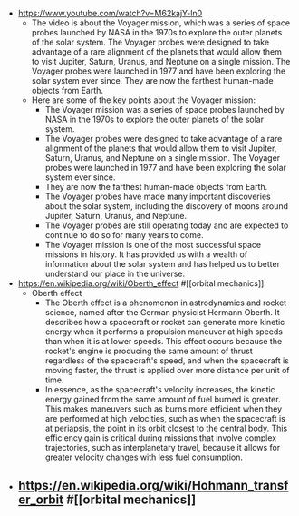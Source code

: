 - https://www.youtube.com/watch?v=M62kajY-ln0
	- The video is about the Voyager mission, which was a series of space probes launched by NASA in the 1970s to explore the outer planets of the solar system. The Voyager probes were designed to take advantage of a rare alignment of the planets that would allow them to visit Jupiter, Saturn, Uranus, and Neptune on a single mission. The Voyager probes were launched in 1977 and have been exploring the solar system ever since. They are now the farthest human-made objects from Earth.
	- Here are some of the key points about the Voyager mission:
		- The Voyager mission was a series of space probes launched by NASA in the 1970s to explore the outer planets of the solar system.
		- The Voyager probes were designed to take advantage of a rare alignment of the planets that would allow them to visit Jupiter, Saturn, Uranus, and Neptune on a single mission.
		  The Voyager probes were launched in 1977 and have been exploring the solar system ever since.
		- They are now the farthest human-made objects from Earth.
		- The Voyager probes have made many important discoveries about the solar system, including the discovery of moons around Jupiter, Saturn, Uranus, and Neptune.
		- The Voyager probes are still operating today and are expected to continue to do so for many years to come.
		- The Voyager mission is one of the most successful space missions in history. It has provided us with a wealth of information about the solar system and has helped us to better understand our place in the universe.
- https://en.wikipedia.org/wiki/Oberth_effect #[[orbital mechanics]]
	- Oberth effect
		- The Oberth effect is a phenomenon in astrodynamics and rocket science, named after the German physicist Hermann Oberth. It describes how a spacecraft or rocket can generate more kinetic energy when it performs a propulsion maneuver at high speeds than when it is at lower speeds. This effect occurs because the rocket's engine is producing the same amount of thrust regardless of the spacecraft's speed, and when the spacecraft is moving faster, the thrust is applied over more distance per unit of time.
		- In essence, as the spacecraft's velocity increases, the kinetic energy gained from the same amount of fuel burned is greater. This makes maneuvers such as burns more efficient when they are performed at high velocities, such as when the spacecraft is at periapsis, the point in its orbit closest to the central body. This efficiency gain is critical during missions that involve complex trajectories, such as interplanetary travel, because it allows for greater velocity changes with less fuel consumption.
- https://en.wikipedia.org/wiki/Hohmann_transfer_orbit #[[orbital mechanics]]
	-
